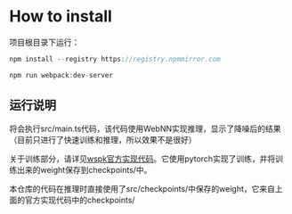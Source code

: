 # How to install

项目根目录下运行：
```js
npm install --registry https://registry.npmmirror.com

npm run webpack:dev-server
```


## 运行说明

将会执行src/main.ts代码，该代码使用WebNN实现推理，显示了降噪后的结果（目前只进行了快速训练和推理，所以效果不是很好）


关于训练部分，请详见[wspk官方实现代码](https://github.com/Rendering-at-ZJU/weight-sharing-kernel-prediction-denoising)。它使用pytorch实现了训练，并将训练出来的weight保存到checkpoints/中。

本仓库的代码在推理时直接使用了src/checkpoints/中保存的weight，它来自上面的官方实现代码中的checkpoints/